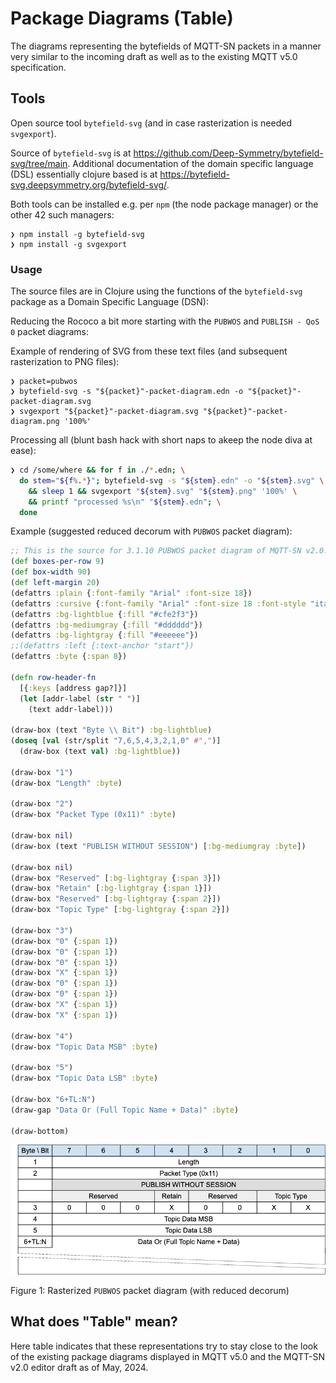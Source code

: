 # Package Diagrams (Table)

The diagrams representing the bytefields of MQTT-SN packets in a manner very similar
to the incoming draft as well as to the existing MQTT v5.0 specification.

## Tools

Open source tool `bytefield-svg` (and in case rasterization is needed `svgexport`).

Source of `bytefield-svg` is at <https://github.com/Deep-Symmetry/bytefield-svg/tree/main>.
Additional documentation of the domain specific language (DSL) essentially clojure based is
at <https://bytefield-svg.deepsymmetry.org/bytefield-svg/>.

Both tools can be installed e.g. per `npm` (the node package manager) or the other 42 such managers:

```console
❯ npm install -g bytefield-svg
❯ npm install -g svgexport
```

### Usage

The source files are in Clojure using the functions of the `bytefield-svg` package as a Domain Specific Language (DSN):

Reducing the Rococo a bit more starting with the `PUBWOS` and `PUBLISH - QoS 0` packet diagrams:

Example of rendering of SVG from these text files (and subsequent rasterization to PNG files):

```console
❯ packet=pubwos
❯ bytefield-svg -s "${packet}"-packet-diagram.edn -o "${packet}"-packet-diagram.svg
❯ svgexport "${packet}"-packet-diagram.svg "${packet}"-packet-diagram.png '100%'
```

Processing all (blunt bash hack with short naps to akeep the node diva at ease):

```bash
❯ cd /some/where && for f in ./*.edn; \
  do stem="${f%.*}"; bytefield-svg -s "${stem}.edn" -o "${stem}.svg" \
    && sleep 1 && svgexport "${stem}.svg" "${stem}.png" '100%' \
    && printf "processed %s\n" "${stem}.edn"; \
  done
```

Example (suggested reduced decorum with `PUBWOS` packet diagram):

```clojure
;; This is the source for 3.1.10 PUBWOS packet diagram of MQTT-SN v2.0.
(def boxes-per-row 9)
(def box-width 90)
(def left-margin 20)
(defattrs :plain {:font-family "Arial" :font-size 18})
(defattrs :cursive {:font-family "Arial" :font-size 18 :font-style "italic"})
(defattrs :bg-lightblue {:fill "#cfe2f3"})
(defattrs :bg-mediumgray {:fill "#dddddd"})
(defattrs :bg-lightgray {:fill "#eeeeee"})
;;(defattrs :left {:text-anchor "start"})
(defattrs :byte {:span 8})

(defn row-header-fn
  [{:keys [address gap?]}]
  (let [addr-label (str " ")]
    (text addr-label)))

(draw-box (text "Byte \\ Bit") :bg-lightblue)
(doseq [val (str/split "7,6,5,4,3,2,1,0" #",")]
  (draw-box (text val) :bg-lightblue))

(draw-box "1")
(draw-box "Length" :byte)

(draw-box "2")
(draw-box "Packet Type (0x11)" :byte)

(draw-box nil)
(draw-box (text "PUBLISH WITHOUT SESSION") [:bg-mediumgray :byte])

(draw-box nil)
(draw-box "Reserved" [:bg-lightgray {:span 3}])
(draw-box "Retain" [:bg-lightgray {:span 1}])
(draw-box "Reserved" [:bg-lightgray {:span 2}])
(draw-box "Topic Type" [:bg-lightgray {:span 2}])

(draw-box "3")
(draw-box "0" {:span 1})
(draw-box "0" {:span 1})
(draw-box "0" {:span 1})
(draw-box "X" {:span 1})
(draw-box "0" {:span 1})
(draw-box "0" {:span 1})
(draw-box "X" {:span 1})
(draw-box "X" {:span 1})

(draw-box "4")
(draw-box "Topic Data MSB" :byte)

(draw-box "5")
(draw-box "Topic Data LSB" :byte)

(draw-box "6+TL:N")
(draw-gap "Data Or (Full Topic Name + Data)" :byte)

(draw-bottom)
```

!["Rasterized PUBWOS packet diagram"](pubwos-packet-diagram.png "Rasterized PUBWOS packet diagram")

Figure 1: Rasterized `PUBWOS` packet diagram (with reduced decorum)

## What does "Table" mean?

Here table indicates that these representations try to stay close to the look of the 
existing package diagrams displayed in MQTT v5.0 and the MQTT-SN v2.0 editor draft as of May, 2024.


